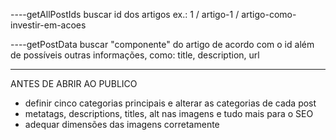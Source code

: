 ----getAllPostIds
buscar id dos artigos
ex.: 1 / artigo-1 / artigo-como-investir-em-acoes

----getPostData
buscar "componente" do artigo de acordo com o id
além de possíveis outras informações, como: title, description, url












_____
ANTES DE ABRIR AO PUBLICO
- definir cinco categorias principais e alterar as categorias de cada post
- metatags, descriptions, titles, alt nas imagens e tudo mais para o SEO
- adequar dimensões das imagens corretamente
